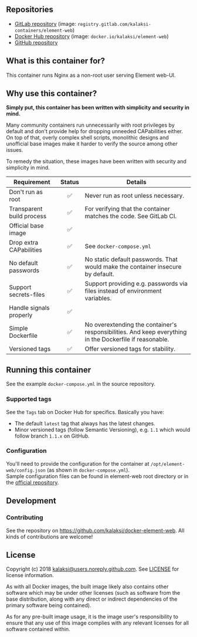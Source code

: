 
## Repositories
- [GitLab repository](https://gitlab.com/kalaksi-containers/element-web/) (image: `registry.gitlab.com/kalaksi-containers/element-web`)
- [Docker Hub repository](https://hub.docker.com/r/kalaksi/element-web/) (image: `docker.io/kalaksi/element-web`)
- [GitHub repository](https://github.com/kalaksi/docker-element-web)

## What is this container for?
This container runs Nginx as a non-root user serving Element web-UI.

## Why use this container?
**Simply put, this container has been written with simplicity and security in mind.**

Many community containers run unnecessarily with root privileges by default and don't provide help for dropping unneeded CAPabilities either.
On top of that, overly complex shell scripts, monolithic designs and unofficial base images make it harder to verify the source among other issues.

To remedy the situation, these images have been written with security and simplicity in mind.

|Requirement                |Status|Details|
|---------------------------|:----:|-------|
|Don't run as root          |✅    | Never run as root unless necessary. |
|Transparent build process  |✅    | For verifying that the container matches the code. See GitLab CI. |
|Official base image        |✅    | |
|Drop extra CAPabilities    |✅    | See ```docker-compose.yml``` |
|No default passwords       |✅    | No static default passwords. That would make the container insecure by default.|
|Support secrets-files      |✅    | Support providing e.g. passwords via files instead of environment variables.|
|Handle signals properly    |✅    | |
|Simple Dockerfile          |✅    | No overextending the container's responsibilities. And keep everything in the Dockerfile if reasonable. |
|Versioned tags             |✅    | Offer versioned tags for stability.|

## Running this container
See the example ```docker-compose.yml``` in the source repository.

### Supported tags
See the ```Tags``` tab on Docker Hub for specifics. Basically you have:
- The default ```latest``` tag that always has the latest changes.
- Minor versioned tags (follow Semantic Versioning), e.g. ```1.1``` which would follow branch ```1.1.x``` on GitHub.

### Configuration
You'll need to provide the configuration for the container at ```/opt/element-web/config.json``` (as shown in ```docker-compose.yml```).  
Sample configuration files can be found in element-web root directory or in the [official repository](https://github.com/vector-im/element-web/blob/v1.0.1/config.sample.json).

## Development

### Contributing
See the repository on <https://github.com/kalaksi/docker-element-web>.
All kinds of contributions are welcome!

## License
Copyright (c) 2018 kalaksi@users.noreply.github.com. See [LICENSE](https://github.com/kalaksi/docker-element-web/blob/master/LICENSE) for license information.  

As with all Docker images, the built image likely also contains other software which may be under other licenses (such as software from the base distribution, along with any direct or indirect dependencies of the primary software being contained).  
  
As for any pre-built image usage, it is the image user's responsibility to ensure that any use of this image complies with any relevant licenses for all software contained within.

